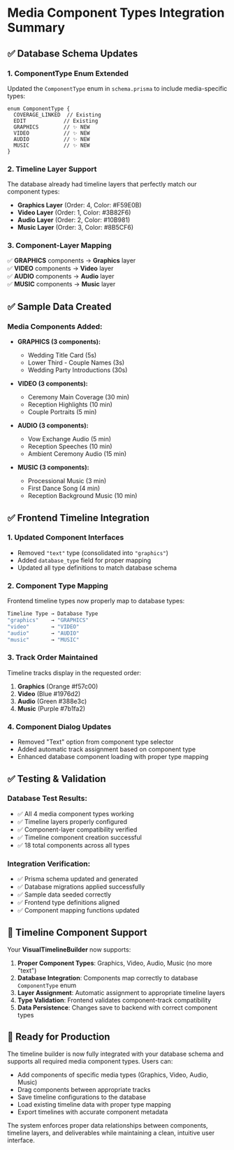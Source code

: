# Media Component Types Integration Summary

## ✅ Database Schema Updates

### 1. **ComponentType Enum Extended**

Updated the `ComponentType` enum in `schema.prisma` to include media-specific types:

```prisma
enum ComponentType {
  COVERAGE_LINKED  // Existing
  EDIT            // Existing
  GRAPHICS        // ✨ NEW
  VIDEO           // ✨ NEW
  AUDIO           // ✨ NEW
  MUSIC           // ✨ NEW
}
```

### 2. **Timeline Layer Support**

The database already had timeline layers that perfectly match our component types:

- **Graphics Layer** (Order: 4, Color: #F59E0B)
- **Video Layer** (Order: 1, Color: #3B82F6)
- **Audio Layer** (Order: 2, Color: #10B981)
- **Music Layer** (Order: 3, Color: #8B5CF6)

### 3. **Component-Layer Mapping**

✅ **GRAPHICS** components → **Graphics** layer  
✅ **VIDEO** components → **Video** layer  
✅ **AUDIO** components → **Audio** layer  
✅ **MUSIC** components → **Music** layer

## ✅ Sample Data Created

### Media Components Added:

- **GRAPHICS (3 components):**

  - Wedding Title Card (5s)
  - Lower Third - Couple Names (3s)
  - Wedding Party Introductions (30s)

- **VIDEO (3 components):**

  - Ceremony Main Coverage (30 min)
  - Reception Highlights (10 min)
  - Couple Portraits (5 min)

- **AUDIO (3 components):**

  - Vow Exchange Audio (5 min)
  - Reception Speeches (10 min)
  - Ambient Ceremony Audio (15 min)

- **MUSIC (3 components):**
  - Processional Music (3 min)
  - First Dance Song (4 min)
  - Reception Background Music (10 min)

## ✅ Frontend Timeline Integration

### 1. **Updated Component Interfaces**

- Removed `"text"` type (consolidated into `"graphics"`)
- Added `database_type` field for proper mapping
- Updated all type definitions to match database schema

### 2. **Component Type Mapping**

Frontend timeline types now properly map to database types:

```typescript
Timeline Type → Database Type
"graphics"    → "GRAPHICS"
"video"       → "VIDEO"
"audio"       → "AUDIO"
"music"       → "MUSIC"
```

### 3. **Track Order Maintained**

Timeline tracks display in the requested order:

1. **Graphics** (Orange #f57c00)
2. **Video** (Blue #1976d2)
3. **Audio** (Green #388e3c)
4. **Music** (Purple #7b1fa2)

### 4. **Component Dialog Updates**

- Removed "Text" option from component type selector
- Added automatic track assignment based on component type
- Enhanced database component loading with proper type mapping

## ✅ Testing & Validation

### Database Test Results:

- ✅ All 4 media component types working
- ✅ Timeline layers properly configured
- ✅ Component-layer compatibility verified
- ✅ Timeline component creation successful
- ✅ 18 total components across all types

### Integration Verification:

- ✅ Prisma schema updated and generated
- ✅ Database migrations applied successfully
- ✅ Sample data seeded correctly
- ✅ Frontend type definitions aligned
- ✅ Component mapping functions updated

## 🎯 Timeline Component Support

Your **VisualTimelineBuilder** now supports:

1. **Proper Component Types**: Graphics, Video, Audio, Music (no more "text")
2. **Database Integration**: Components map correctly to database `ComponentType` enum
3. **Layer Assignment**: Automatic assignment to appropriate timeline layers
4. **Type Validation**: Frontend validates component-track compatibility
5. **Data Persistence**: Changes save to backend with correct component types

## 🚀 Ready for Production

The timeline builder is now fully integrated with your database schema and supports all required media component types. Users can:

- Add components of specific media types (Graphics, Video, Audio, Music)
- Drag components between appropriate tracks
- Save timeline configurations to the database
- Load existing timeline data with proper type mapping
- Export timelines with accurate component metadata

The system enforces proper data relationships between components, timeline layers, and deliverables while maintaining a clean, intuitive user interface.
